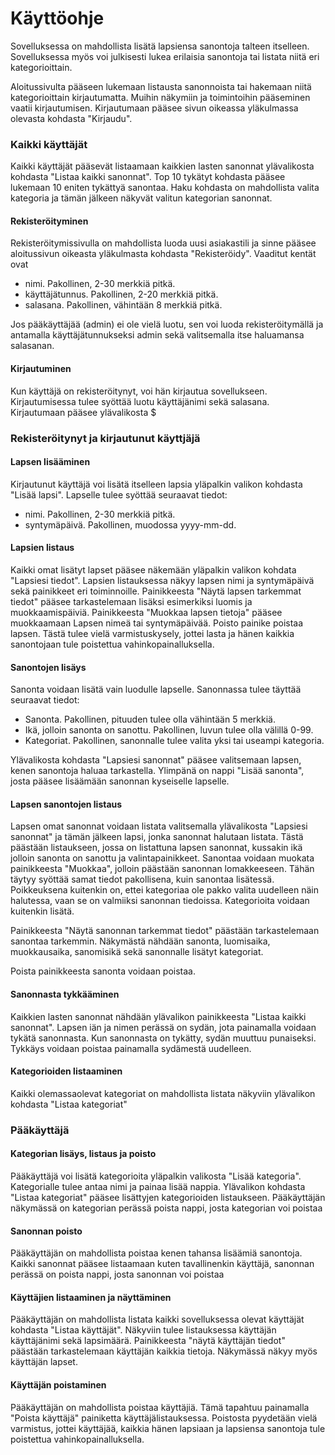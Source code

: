 # Käyttöohje

Sovelluksessa on mahdollista lisätä lapsiensa sanontoja talteen itselleen. Sovelluksessa myös voi julkisesti lukea erilaisia sanontoja tai listata niitä eri kategorioittain. 

Aloitussivulta pääseen lukemaan listausta sanonnoista tai hakemaan niitä kategorioittain kirjautumatta. Muihin näkymiin ja toimintoihin pääseminen vaatii kirjautumisen. Kirjautumaan pääsee sivun oikeassa yläkulmassa olevasta kohdasta "Kirjaudu".

### Kaikki käyttäjät

Kaikki käyttäjät pääsevät listaamaan kaikkien lasten sanonnat ylävalikosta kohdasta "Listaa kaikki sanonnat". Top 10 tykätyt kohdasta pääsee lukemaan 10 eniten tykättyä sanontaa. Haku kohdasta on mahdollista valita kategoria ja tämän jälkeen näkyvät valitun kategorian sanonnat. 

#### Rekisteröityminen

Rekisteröitymissivulla on mahdollista luoda uusi asiakastili ja sinne pääsee aloitussivun oikeasta yläkulmasta kohdasta "Rekisteröidy". Vaaditut kentät ovat 
- nimi. Pakollinen, 2-30 merkkiä pitkä.
- käyttäjätunnus. Pakollinen, 2-20 merkkiä pitkä. 
- salasana. Pakollinen, vähintään 8 merkkiä pitkä.


Jos pääkäyttäjää (admin) ei ole vielä luotu, sen voi luoda rekisteröitymällä ja antamalla käyttäjätunnukseksi admin sekä valitsemalla itse haluamansa salasanan.

#### Kirjautuminen

Kun käyttäjä on rekisteröitynyt, voi hän kirjautua sovellukseen. Kirjautumisessa tulee syöttää luotu käyttäjänimi sekä salasana. Kirjautumaan pääsee ylävalikosta $


### Rekisteröitynyt ja kirjautunut käyttjäjä 

#### Lapsen lisääminen

Kirjautunut käyttäjä voi lisätä itselleen lapsia yläpalkin valikon kohdasta "Lisää lapsi". Lapselle tulee syöttää seuraavat tiedot:
- nimi. Pakollinen, 2-30 merkkiä pitkä.
- syntymäpäivä. Pakollinen, muodossa yyyy-mm-dd.

#### Lapsien listaus 

Kaikki omat lisätyt lapset pääsee näkemään yläpalkin valikon kohdata "Lapsiesi tiedot". Lapsien listauksessa näkyy lapsen nimi ja syntymäpäivä sekä painikkeet eri toiminnoille. Painikkeesta "Näytä lapsen tarkemmat tiedot" pääsee tarkastelemaan lisäksi esimerkiksi luomis ja muokkaamispäiviä. Painikkeesta "Muokkaa lapsen tietoja" pääsee muokkaamaan Lapsen nimeä tai syntymäpäivää. Poisto painike poistaa lapsen. Tästä tulee vielä varmistuskysely, jottei lasta ja hänen kaikkia sanontojaan tule poistettua vahinkopainalluksella.
 
#### Sanontojen lisäys 

Sanonta voidaan lisätä vain luodulle lapselle. Sanonnassa tulee täyttää seuraavat tiedot:
- Sanonta. Pakollinen, pituuden tulee olla vähintään 5 merkkiä.
- Ikä, jolloin sanonta on sanottu. Pakollinen, luvun tulee olla välillä 0-99.
- Kategoriat. Pakollinen, sanonnalle tulee valita yksi tai useampi kategoria.

Ylävalikosta kohdasta "Lapsiesi sanonnat" pääsee valitsemaan lapsen, kenen sanontoja haluaa tarkastella. Ylimpänä on nappi "Lisää sanonta", josta pääsee lisäämään sanonnan kyseiselle lapselle.
 
#### Lapsen sanontojen listaus

Lapsen omat sanonnat voidaan listata valitsemalla ylävalikosta "Lapsiesi sanonnat" ja tämän jälkeen lapsi, jonka sanonnat halutaan listata. Tästä päästään listaukseen, jossa on listattuna lapsen sanonnat, kussakin ikä jolloin sanonta on sanottu ja valintapainikkeet. Sanontaa voidaan muokata painikkeesta "Muokkaa", jolloin päästään sanonnan lomakkeeseen. Tähän täytyy syöttää samat tiedot pakollisena, kuin sanontaa lisätessä. Poikkeuksena kuitenkin on, ettei kategoriaa ole pakko valita uudelleen näin halutessa, vaan se on valmiiksi sanonnan tiedoissa. Kategorioita voidaan kuitenkin lisätä. 

Painikkeesta "Näytä sanonnan tarkemmat tiedot" päästään tarkastelemaan sanontaa tarkemmin. Näkymästä nähdään sanonta, luomisaika, muokkausaika, sanomisikä sekä sanonnalle lisätyt kategoriat. 

Poista painikkeesta sanonta voidaan poistaa.  


#### Sanonnasta tykkääminen

Kaikkien lasten sanonnat nähdään ylävalikon painikkeesta "Listaa kaikki sanonnat". Lapsen iän ja nimen perässä on sydän, jota painamalla voidaan tykätä sanonnasta. Kun sanonnasta on tykätty, sydän muuttuu punaiseksi. Tykkäys voidaan poistaa painamalla sydämestä uudelleen. 

#### Kategorioiden listaaminen

Kaikki olemassaolevat kategoriat on mahdollista listata näkyviin ylävalikon kohdasta "Listaa kategoriat"


### Pääkäyttäjä

#### Kategorian lisäys, listaus ja poisto

Pääkäyttäjä voi lisätä kategorioita yläpalkin valikosta "Lisää kategoria". Kategorialle tulee antaa nimi ja painaa lisää nappia. Ylävalikon kohdasta "Listaa kategoriat" pääsee lisättyjen kategorioiden listaukseen. Pääkäyttäjän näkymässä on kategorian perässä poista nappi, josta kategorian voi poistaa 

#### Sanonnan poisto

Pääkäyttäjän on mahdollista poistaa kenen tahansa lisäämiä sanontoja. Kaikki sanonnat pääsee listaamaan kuten tavallinenkin käyttäjä, sanonnan perässä on poista nappi, josta sanonnan voi poistaa

#### Käyttäjien listaaminen ja näyttäminen

Pääkäyttäjän on mahdollista listata kaikki sovelluksessa olevat käyttäjät kohdasta "Listaa käyttäjät". Näkyviin tulee listauksessa käyttäjän käyttäjänimi sekä lapsimäärä. Painikkeesta "näytä käyttäjän tiedot" päästään tarkastelemaan käyttäjän kaikkia tietoja. Näkymässä näkyy myös käyttäjän lapset. 

#### Käyttäjän poistaminen

Pääkäyttäjän on mahdollista poistaa käyttäjiä. Tämä tapahtuu painamalla "Poista käyttäjä" painiketta käyttäjälistauksessa. Poistosta pyydetään vielä varmistus, jottei käyttäjää, kaikkia hänen lapsiaan ja lapsiensa sanontoja tule poistettua vahinkopainalluksella. 
